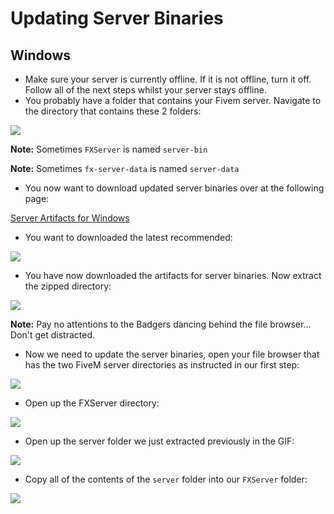 # Updating Server Binaries

## Windows

* Make sure your server is currently offline. If it is not offline, turn it off. Follow all of the next steps whilst your server stays offline.
* You probably have a folder that contains your Fivem server. Navigate to the directory that contains these 2 folders: 

![](https://i.gyazo.com/f757b396e10ef580bba5faedff4d21ef.png)

**Note:** Sometimes `FXServer` is named `server-bin`

**Note:** Sometimes `fx-server-data` is named `server-data`

* You now want to download updated server binaries over at the following page:

[Server Artifacts for Windows](https://runtime.fivem.net/artifacts/fivem/build_server_windows/master/)

* You want to downloaded the latest recommended:

![](https://i.gyazo.com/09f8e00f3797903fa411f733df46a036.png)

* You have now downloaded the artifacts for server binaries. Now extract the zipped directory:

![](https://i.gyazo.com/6ecfe06986c1612fb926644aa1ccd181.gif)

**Note:** Pay no attentions to the Badgers dancing behind the file browser... Don't get distracted.

* Now we need to update the server binaries, open your file browser that has the two FiveM server directories as instructed in our first step:

![](https://i.gyazo.com/f757b396e10ef580bba5faedff4d21ef.png)

* Open up the FXServer directory:

![](https://i.gyazo.com/c0cf2ec8de0f2461a9e99f8b65c27647.png)

* Open up the server folder we just extracted previously in the GIF:

![](https://i.gyazo.com/06d3f19d7b12923ff1d64726068ad865.png)

* Copy all of the contents of the `server` folder into our `FXServer` folder:

![](https://i.gyazo.com/dfd18db3c73485228df4fd18108afdb8.gif)



